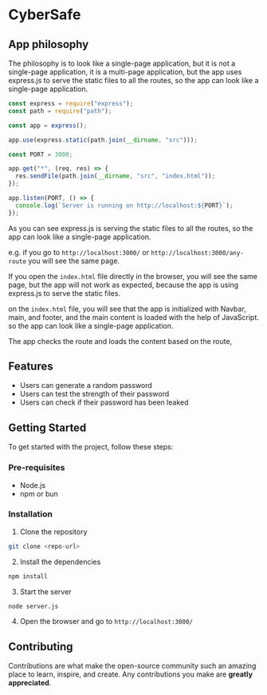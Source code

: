 # CyberSafe

## App philosophy

The philosophy is to look like a single-page application, but it is not a single-page application, it is a multi-page application, but the app uses express.js to serve the static files to all the routes, so the app can look like a single-page application.

```javascript
const express = require("express");
const path = require("path");

const app = express();

app.use(express.static(path.join(__dirname, "src")));

const PORT = 3000;

app.get("*", (req, res) => {
  res.sendFile(path.join(__dirname, "src", "index.html"));
});

app.listen(PORT, () => {
  console.log(`Server is running on http://localhost:${PORT}`);
});

```

As you can see express.js is serving the static files to all the routes, so the app can look like a single-page application.

e.g. if you go to `http://localhost:3000/` or `http://localhost:3000/any-route` you will see the same page.


If you open the `index.html` file directly in the browser, you will see the same page, but the app will not work as expected, because the app is using express.js to serve the static files.


on the `index.html` file, you will see that the app is initialized with Navbar, main, and footer, and the main content is loaded with the help of JavaScript. so the app can look like a single-page application.


The app checks the route and loads the content based on the route, 

## Features

- Users can generate a random password
- Users can test the strength of their password
- Users can check if their password has been leaked

## Getting Started

To get started with the project, follow these steps:

### Pre-requisites

- Node.js
- npm or bun

### Installation

1. Clone the repository

```bash
git clone <repo-url>
```

2. Install the dependencies

```bash
npm install
```

3. Start the server

```bash
node server.js
```

4. Open the browser and go to `http://localhost:3000/`

## Contributing

Contributions are what make the open-source community such an amazing place to learn, inspire, and create. Any contributions you make are **greatly appreciated**.
